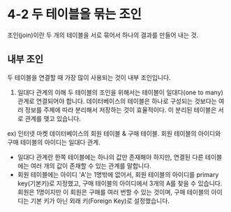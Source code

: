 # 4-2 두 테이블을 묶는 조인
조인(join)이란 두 개의 테이블을 서로 묶어서 하나의 결과를 만들어 내는 것.

## 내부 조인
두 테이블을 연결할 때 가장 많이 사용되는 것이 내부 조인입니다.

1) 일대다 관계의 이해
두 테이블의 조인을 위해서는 테이블이 일대다(one to many)관계로 연결되어야 합니다.
데이터베이스의 테이블은 하나로 구성되는 것보다는 여러 정보를 주제에 따라 분리해서 저장하는 것이 효율적이다. 이 분리된 테이블은 서로 관계를 맺고 있습니다.

ex) 인터넷 마켓 데이터베이스의 회원 테이블 & 구매 테이블.
회원 테이블의 아이디와 구매 테이블의 아이디는 일대다 관계.
- 일대다 관계란 한쪽 테이블에는 하나의 값만 존재해야 하지만, 연결된 다른 테이블에는 여러 개의 값이 존재할 수 있는 관계를 말합니다.
- 회원 테이블에는 아이디 'A'는 1명밖에 없어서, 회원 테이블의 아이디를 primary key(기본키)로 지정했고, 구매 테이블의 아이디에서 3개의 A를 찾을 수 있습니다. 회원은 1명이지만 이 회원은 구매를 여러 번할 수 있는 것이며, 구매 테이블의 아이디는 기본 키가 아닌 외래 키(Foreign Key)로 설정했습니다.
